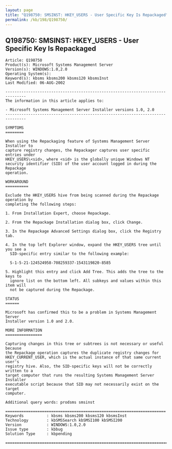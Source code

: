```yaml
---
layout: page
title: "Q198750: SMSINST: HKEY_USERS - User Specific Key Is Repackaged"
permalink: /kb/198/Q198750/
---
```


## Q198750: SMSINST: HKEY_USERS - User Specific Key Is Repackaged

	Article: Q198750
	Product(s): Microsoft Systems Management Server
	Version(s): WINDOWS:1.0,2.0
	Operating System(s): 
	Keyword(s): kbsms kbsms200 kbsms120 kbsmsInst
	Last Modified: 06-AUG-2002
	
	-------------------------------------------------------------------------------
	The information in this article applies to:
	
	- Microsoft Systems Management Server Installer versions 1.0, 2.0 
	-------------------------------------------------------------------------------
	
	SYMPTOMS
	========
	
	When using the Repackaging feature of Systems Management Server Installer to
	capture registry changes, the Repackager captures user specific entries under
	HKEY_USERS\<sid>, where <sid> is the globally unique Windows NT
	security identifier (SID) of the user account logged in during the Repackage
	operation.
	
	WORKAROUND
	==========
	
	Exclude the HKEY_USERS hive from being scanned during the Repackage operation by
	completing the following steps:
	
	1. From Installation Expert, choose Repackage.
	
	2. From the Repackage Installation dialog box, click Change.
	
	3. In the Repackage Advanced Settings dialog box, click the Registry tab.
	
	4. In the top left Explorer window, expand the HKEY_USERS tree until you see a
	  SID-specific entry similar to the following example:
	
	  S-1-5-21-124524958-708259337-1543119820-8585
	
	5. Highlight this entry and click Add Tree. This adds the tree to the keys to
	  ignore list on the bottom left. All subkeys and values within this item will
	  not be captured during the Repackage.
	
	STATUS
	======
	
	Microsoft has confirmed this to be a problem in Systems Management Server
	Installer version 1.0 and 2.0.
	
	MORE INFORMATION
	================
	
	Capturing changes in this tree or subtrees is not necessary or useful because
	the Repackage operation captures the duplicate registry changes for
	HKEY_CURRENT_USER, which is the actual instance of that same current user's
	registry hive. Also, the SID-specific keys will not be correctly written to a
	target computer that runs the resulting Systems Management Server Installer
	executable script because that SID may not necessarily exist on the target
	computer.
	
	Additional query words: prodsms smsinst
	
	======================================================================
	Keywords          : kbsms kbsms200 kbsms120 kbsmsInst 
	Technology        : kbSMSSearch kbSMSI100 kbSMSI200
	Version           : WINDOWS:1.0,2.0
	Issue type        : kbbug
	Solution Type     : kbpending
	
	=============================================================================
	
